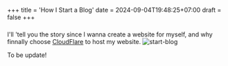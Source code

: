 +++
title = 'How I Start a Blog'
date = 2024-09-04T19:48:25+07:00
draft = false
+++

### 
I'll 'tell you the story since I wanna create a website for myself, and why finnally choose [CloudFlare](https://www.cloudflare.com/) to host my website.
![start-blog](/img/how-i-start-a-blog/start-blog.png#wide)

To be update!